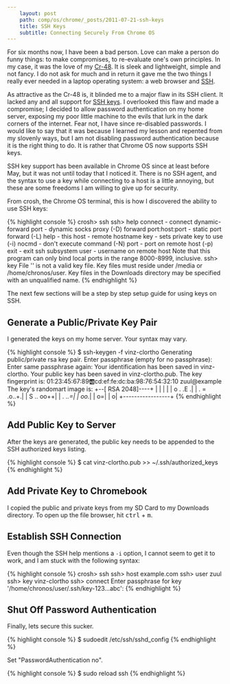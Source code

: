 ```yaml
---
    layout: post
    path: comp/os/chrome/_posts/2011-07-21-ssh-keys
    title: SSH Keys
    subtitle: Connecting Securely From Chrome OS
---
```

For six months now, I have been a bad person.  Love can make a person do funny
things: to make compromises, to re-evaluate one's own principles. In my case,
it was the love of my [Cr-48][1].  It is sleek and lightweight, simple and not
fancy.  I do not ask for much and in return it gave me the two things I really
ever needed in a laptop operating system: a web browser and [SSH][2].

As attractive as the Cr-48 is, it blinded me to a major flaw in its SSH client.
It lacked any and all support for [SSH keys][3].  I overlooked this flaw and made
a compromise; I decided to allow password authentication on my home server,
exposing my poor little machine to the evils that lurk in the dark corners of the
internet.  Fear not, I have since re-disabled passwords.  I would like to say that
it was because I learned my lesson and repented from my slovenly ways, but I am
not disabling password authentication because it is the right thing to do.
It is rather that Chrome OS now supports SSH keys.

SSH key support has been available in Chrome OS since at least before May, but it
was not until today that I noticed it.  There is no SSH agent, and the syntax
to use a key while connecting to a host is a little annoying, but these are some
freedoms I am willing to give up for security.

From crosh, the Chrome OS terminal, this is how I discovered the ability to use
SSH keys:

{% highlight console %}
crosh> ssh
ssh> help
connect                       - connect
dynamic-forward port          - dynamic socks proxy (-D)
forward port:host:port        - static port forward (-L)
help                          - this
host <hostname>               - remote hostname
key <file>                    - sets private key to use (-i)
nocmd                         - don't execute command (-N)
port <num>                    - port on remote host (-p)
exit                          - exit ssh subsystem
user <username>               - username on remote host
Note that this program can only bind local ports in the range
8000-8999, inclusive.
ssh> key
File '' is not a valid key file. Key files must reside
under /media or /home/chronos/user. Key files in the Downloads directory may
be specified with an unqualified name.
{% endhighlight %}


The next few sections will be a step by step setup guide for using keys on SSH.

Generate a Public/Private Key Pair
----------------------------------

I generated the keys on my home server.  Your syntax may vary.

{% highlight console %}
$ ssh-keygen -f vinz-clortho
Generating public/private rsa key pair.
Enter passphrase (empty for no passphrase): 
Enter same passphrase again: 
Your identification has been saved in vinz-clortho.
Your public key has been saved in vinz-clortho.pub.
The key fingerprint is:
01:23:45:67:89:ab:cd:ef:fe:dc:ba:98:76:54:32:10 zuul@example
The key's randomart image is:
+--[ RSA 2048]----+
|                 |
|                 |
|        o . .E  .|
|       . = .o..+.|
|        S .. oo++|
|         .   .*.=|
|             oo.*|
|               o=|
|                o|
+-----------------+
{% endhighlight %}

Add Public Key to Server
------------------------

After the keys are generated, the public key needs to be appended to the SSH
authorized keys listing.

{% highlight console %}
$ cat vinz-clortho.pub >> ~/.ssh/authorized_keys
{% endhighlight %}

Add Private Key to Chromebook
-----------------------------
 
I copied the public and private keys from my SD Card to my Downloads directory.
To open up the file browser, hit <kbd>ctrl</kbd> + <kbd>m</kbd>.

Establish SSH Connection
------------------------

Even though the SSH help mentions a `-i` option, I cannot seem to get it to
work, and I am stuck with the following syntax:

{% highlight console %}
crosh> ssh
ssh> host example.com
ssh> user zuul
ssh> key vinz-clortho
ssh> connect
Enter passphrase for key '/home/chronos/user/.ssh/key-123...abc':
{% endhighlight %}

Shut Off Password Authentication
--------------------------------

Finally, lets secure this sucker.

{% highlight console %}
$ sudoedit /etc/ssh/sshd_config
{% endhighlight %}

Set "PasswordAuthentication no".

{% highlight console %}
$ sudo reload ssh
{% endhighlight %}

[1]: http://www.google.com/chromebook/ (Cr-48 Chromebook)
[2]: http://en.wikipedia.org/wiki/Secure_Shell (Secure Shell)
[3]: https://help.ubuntu.com/community/SSH/OpenSSH/Keys
  (Secure Shell Public/Private Key Pairs)